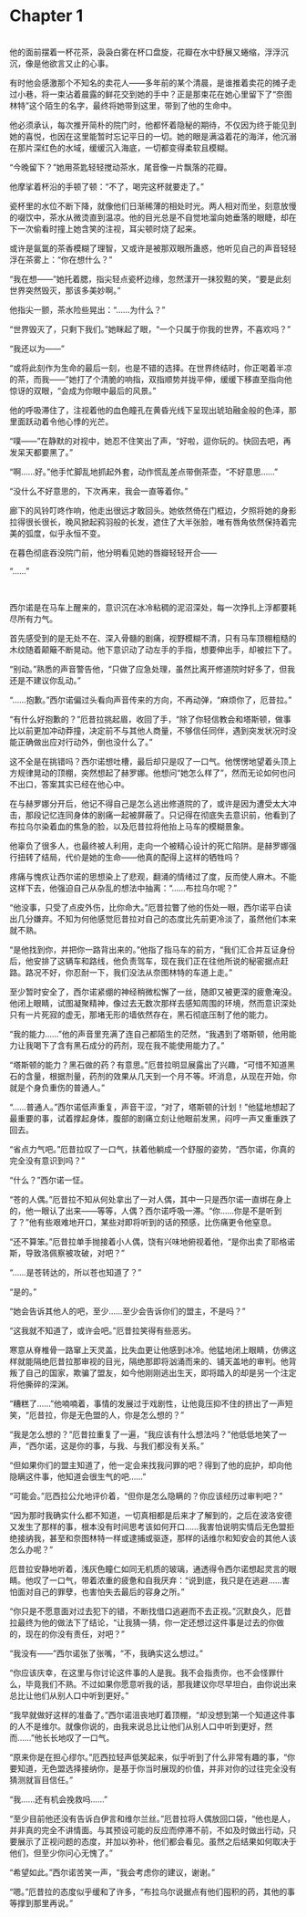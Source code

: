 # Chapter 1

<br>
他的面前摆着一杯花茶，袅袅白雾在杯口盘旋，花瓣在水中舒展又蜷缩，浮浮沉沉，像是他欲言又止的心事。

有时他会感激那个不知名的卖花人——多年前的某个清晨，是谁推着卖花的摊子走过小巷，将一束沾着晨露的鲜花交到她的手中？正是那束花在她心里留下了“奈图林特”这个陌生的名字，最终将她带到这里，带到了他的生命中。

他必须承认，每次推开简朴的院门时，他都怀着隐秘的期待，不仅因为终于能见到她的喜悦，也因在这里能暂时忘记平日的一切。她的眼是满溢着花的海洋，他沉溺在那片深红色的水域，缓缓沉入海底，一切都变得柔软且模糊。

“今晚留下？”她用茶匙轻轻搅动茶水，尾音像一片飘落的花瓣。

他摩挲着杯沿的手顿了顿：“不了，喝完这杯就要走了。”

瓷杯里的水位不断下降，就像他们日渐稀薄的相处时光。两人相对而坐，刻意放慢的啜饮中，茶水从微烫直到温凉。他的目光总是不自觉地溜向她垂落的眼睫，却在下一次偷看时撞上她含笑的注视，耳尖顿时烧了起来。

或许是氤氲的茶香模糊了理智，又或许是被那双眼所蛊惑，他听见自己的声音轻轻浮在茶雾上：“你在想什么？”

“我在想——”她托着腮，指尖轻点瓷杯边缘，忽然漾开一抹狡黠的笑，“要是此刻世界突然毁灭，那该多美妙啊。”

他指尖一颤，茶水险些晃出：“……为什么？”

“世界毁灭了，只剩下我们。”她眯起了眼，“一个只属于你我的世界，不喜欢吗？”

“我还以为——”

“或将此刻作为生命的最后一刻，也是不错的选择。在世界终结时，你正喝着半凉的茶，而我——”她打了个清脆的响指，双指顺势并拢平伸，缓缓下移直至指向他惊讶的双眼，“会成为你眼中最后的风景。”

他的呼吸滞住了，注视着他的血色瞳孔在黄昏光线下呈现出琥珀融金般的色泽，那里面跃动着令他心悸的光芒。

“噗——”在静默的对视中，她忍不住笑出了声，“好啦，逗你玩的。快回去吧，再发呆天都要黑了。”

“啊……好。”他手忙脚乱地抓起外套，动作慌乱差点带倒茶壶，“不好意思……”

“没什么不好意思的，下次再来，我会一直等着你。”

廊下的风铃叮咚作响，他走出很远才敢回头。她依然倚在门框边，夕照将她的身影拉得很长很长，晚风掀起鸦羽般的长发，遮住了大半张脸，唯有唇角依然保持着完美的弧度，似乎永恒不变。

在暮色彻底吞没院门前，他分明看见她的唇瓣轻轻开合——

“……”

<br>

西尔诺是在马车上醒来的，意识沉在冰冷粘稠的泥沼深处，每一次挣扎上浮都要耗尽所有力气。

首先感受到的是无处不在、深入骨髓的剧痛，视野模糊不清，只有马车顶棚粗糙的木纹随着颠簸不断晃动。他下意识动了动左手的手指，想要伸出手，却被拦下了。

“别动。”熟悉的声音警告他，“只做了应急处理，虽然比离开修道院时好多了，但我还是不建议你乱动。”

“……抱歉。”西尔诺偏过头看向声音传来的方向，不再动弹，“麻烦你了，厄昔拉。”

“有什么好抱歉的？”厄昔拉挑起眉，收回了手，“除了你轻信教会和塔斯顿，做事比以前更加冲动莽撞，决定前不与其他人商量，不够信任同伴，遇到突发状况时没能正确做出应对行动外，倒也没什么了。”

这不全是在挑错吗？西尔诺想吐槽，最后却只是叹了一口气。他愣愣地望着头顶上方规律晃动的顶棚，突然想起了赫罗娜。他想问“她怎么样了”，然而无论如何也问不出口，答案其实已经在他心中。

在与赫罗娜分开后，他记不得自己是怎么逃出修道院的了，或许是因为遭受太大冲击，那段记忆连同身体的剧痛一起被屏蔽了。只记得在彻底失去意识前，他看到了布拉乌尔染着血的焦急的脸，以及厄昔拉将他抬上马车的模糊景象。

他辜负了很多人，也最终被人利用，走向一个被精心设计的死亡陷阱。是赫罗娜强行扭转了结局，代价是她的生命——他真的配得上这样的牺牲吗？

疼痛与愧疚让西尔诺的思想染上了悲观，翻涌的情绪过了度，反而使人麻木。不能这样下去，他强迫自己从杂乱的想法中抽离：“……布拉乌尔呢？”

“他没事，只受了点皮外伤，比你命大。”厄昔拉瞥了他的伤处一眼，西尔诺平白读出几分嫌弃。不知为何他感觉厄昔拉对自己的态度比先前更冷淡了，虽然他们本来就不熟。

“是他找到你，并把你一路背出来的。”他指了指马车的前方，“我们汇合并互证身份后，他安排了这辆车和路线，他负责驾车，现在我们正在往他所说的秘密据点赶路。路况不好，你忍耐一下，我们没法从奈图林特的车道上走。”

至少暂时安全了，西尔诺紧绷的神经稍微松懈了一丝，随即又被更深的疲惫淹没。他闭上眼睛，试图凝聚精神，像过去无数次那样去感知周围的环境，然而意识深处只有一片死寂的虚无，那堵无形的墙依然存在，黑石彻底压制了他的能力。

“我的能力……”他的声音里充满了连自己都陌生的茫然，“我遇到了塔斯顿，他用能力让我喝下了含有黑石成分的药剂，现在我不能使用能力了。”

“塔斯顿的能力？黑石做的药？有意思。”厄昔拉明显展露出了兴趣，“可惜不知道黑石的含量，根据剂量，药剂的效果从几天到一个月不等。坏消息，从现在开始，你就是个身负重伤的普通人。”

“……普通人。”西尔诺低声重复，声音干涩，“对了，塔斯顿的计划！”他猛地想起了最重要的事，试着撑起身体，腹部的剧痛立刻让他眼前发黑，闷哼一声又重重跌了回去。

“省点力气吧。”厄昔拉叹了一口气，扶着他躺成一个舒服的姿势，“西尔诺，你真的完全没有意识到吗？”

“什么？”西尔诺一怔。

“苍的人偶。”厄昔拉不知从何处拿出了一对人偶，其中一只是西尔诺一直绑在身上的，他一眼认了出来——等等，人偶？西尔诺呼吸一滞。“你……你是不是听到了？”他有些艰难地开口，某些对即将听到的话的预感，比伤痛更令他窒息。

“还不算笨。”厄昔拉单手抛接着小人偶，饶有兴味地俯视着他，“是你出卖了耶格诺斯，导致洛佩察被攻破，对吧？”

“……是苍转达的，所以苍也知道了？”

“是的。”

“她会告诉其他人的吧，至少……至少会告诉你们的盟主，不是吗？”

“这我就不知道了，或许会吧。”厄昔拉笑得有些恶劣。

寒意从脊椎骨一路窜上天灵盖，比失血更让他感到冰冷。他猛地闭上眼睛，仿佛这样就能隔绝厄昔拉那审视的目光，隔绝那即将汹涌而来的、铺天盖地的审判。他背叛了自己的国家，欺骗了盟友，如今他刚刚逃出生天，即将踏入的却是另一个注定将他撕碎的深渊。

“糟糕了……”他喃喃着，事情的发展过于戏剧性，让他竟压抑不住的挤出了一声短笑，“厄昔拉，你是无色盟的人，你是怎么想的？”

“我是怎么想的？”厄昔拉重复了一遍，“我应该有什么想法吗？”他低低地笑了一声，“西尔诺，这是你的事，与我、与我们都没有关系。”

“但如果你们的盟主知道了，他一定会来找我问罪的吧？得到了他的庇护，却向他隐瞒这件事，他知道会很生气的吧……”

“可能会。”厄西拉公允地评价着，“但你是怎么隐瞒的？你应该经历过审判吧？”

“因为那时我确实什么都不知道，一切真相都是后来才了解到的，之后在波洛安德又发生了那样的事，根本没有时间思考该如何开口……我害怕说明实情后无色盟拒绝接纳我，甚至和奈图林特一样或逮捕或驱逐，那样的话维尔和知安会的其他人该怎么办呢？”

厄昔拉安静地听着，浅灰色瞳仁如同无机质的玻璃，通透得令西尔诺想起灵言的眼睛。他叹了一口气，带着浓重的疲惫和自我厌弃：“说到底，我只是在逃避……害怕面对自己的罪孽，也害怕失去最后的容身之所。”

“你只是不愿意面对过去犯下的错，不断找借口逃避而不去正视。”沉默良久，厄昔拉最终为他的做法下了结论，“让我猜一猜，你一定还想过这件事是过去的你做的，现在的你没有责任，对吧？”

“我没有——”西尔诺张了张嘴，“不，我确实这么想过。”

“你应该庆幸，在这里与你讨论这件事的人是我。我不会指责你，也不会怪罪什么，毕竟我们不熟。不过如果你愿意听我的话，那我建议你尽早坦白，由你说出来总比让他们从别人口中听到更好。”

“我早就做好这样的准备了。”西尔诺沮丧地盯着顶棚，“却没想到第一个知道这件事的人不是维尔。就像你说的，由我来说总比让他们从别人口中听到更好，然而……”他长长地叹了一口气。

“原来你是在担心缪尔。”厄西拉轻声低笑起来，似乎听到了什么非常有趣的事，“你要知道，无色盟选择接纳你，是基于你当时展现的价值，并非对你的过往完全没有猜测就盲目信任。”

“我……还有机会挽救吗……”

“至少目前他还没有告诉白伊言和维尔兰丝。”厄昔拉将人偶放回口袋，“他也是人，并非真的完全不讲情面。与其预设可能的反应而停滞不前，不如及时做出行动，只要展示了正视问题的态度，并加以弥补，他们都会看见。虽然之后结果如何取决于他们，但至少你问心无愧了。”

“希望如此。”西尔诺苦笑一声，“我会考虑你的建议，谢谢。”

“嗯。”厄昔拉的态度似乎缓和了许多，“布拉乌尔说据点有他们囤积的药，其他的事等撑到那里再说。”
